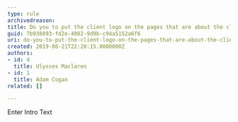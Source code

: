 ```yaml
---
type: rule
archivedreason: 
title: Do you to put the client logo on the pages that are about the client's project only?
guid: 7b938893-fd2e-4982-9d9b-c94a5152a6f6
uri: do-you-to-put-the-client-logo-on-the-pages-that-are-about-the-clients-project-only
created: 2019-08-21T22:20:15.0000000Z
authors:
- id: 4
  title: Ulysses Maclaren
- id: 1
  title: Adam Cogan
related: []

---
```



Enter Intro Text
<br><excerpt class='endintro'></excerpt><br>



